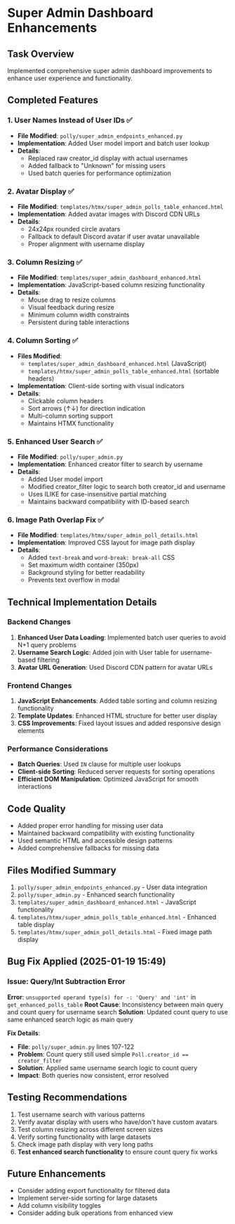# Super Admin Dashboard Enhancements

## Task Overview
Implemented comprehensive super admin dashboard improvements to enhance user experience and functionality.

## Completed Features

### 1. User Names Instead of User IDs ✅
- **File Modified**: `polly/super_admin_endpoints_enhanced.py`
- **Implementation**: Added User model import and batch user lookup
- **Details**: 
  - Replaced raw creator_id display with actual usernames
  - Added fallback to "Unknown" for missing users
  - Used batch queries for performance optimization

### 2. Avatar Display ✅
- **File Modified**: `templates/htmx/super_admin_polls_table_enhanced.html`
- **Implementation**: Added avatar images with Discord CDN URLs
- **Details**:
  - 24x24px rounded circle avatars
  - Fallback to default Discord avatar if user avatar unavailable
  - Proper alignment with username display

### 3. Column Resizing ✅
- **File Modified**: `templates/super_admin_dashboard_enhanced.html`
- **Implementation**: JavaScript-based column resizing functionality
- **Details**:
  - Mouse drag to resize columns
  - Visual feedback during resize
  - Minimum column width constraints
  - Persistent during table interactions

### 4. Column Sorting ✅
- **Files Modified**: 
  - `templates/super_admin_dashboard_enhanced.html` (JavaScript)
  - `templates/htmx/super_admin_polls_table_enhanced.html` (sortable headers)
- **Implementation**: Client-side sorting with visual indicators
- **Details**:
  - Clickable column headers
  - Sort arrows (↑↓) for direction indication
  - Multi-column sorting support
  - Maintains HTMX functionality

### 5. Enhanced User Search ✅
- **File Modified**: `polly/super_admin.py`
- **Implementation**: Enhanced creator filter to search by username
- **Details**:
  - Added User model import
  - Modified creator_filter logic to search both creator_id and username
  - Uses ILIKE for case-insensitive partial matching
  - Maintains backward compatibility with ID-based search

### 6. Image Path Overlap Fix ✅
- **File Modified**: `templates/htmx/super_admin_poll_details.html`
- **Implementation**: Improved CSS layout for image path display
- **Details**:
  - Added `text-break` and `word-break: break-all` CSS
  - Set maximum width container (350px)
  - Background styling for better readability
  - Prevents text overflow in modal

## Technical Implementation Details

### Backend Changes
1. **Enhanced User Data Loading**: Implemented batch user queries to avoid N+1 query problems
2. **Username Search Logic**: Added join with User table for username-based filtering
3. **Avatar URL Generation**: Used Discord CDN pattern for avatar URLs

### Frontend Changes
1. **JavaScript Enhancements**: Added table sorting and column resizing functionality
2. **Template Updates**: Enhanced HTML structure for better user display
3. **CSS Improvements**: Fixed layout issues and added responsive design elements

### Performance Considerations
- **Batch Queries**: Used `IN` clause for multiple user lookups
- **Client-side Sorting**: Reduced server requests for sorting operations
- **Efficient DOM Manipulation**: Optimized JavaScript for smooth interactions

## Code Quality
- Added proper error handling for missing user data
- Maintained backward compatibility with existing functionality
- Used semantic HTML and accessible design patterns
- Added comprehensive fallbacks for missing data

## Files Modified Summary
1. `polly/super_admin_endpoints_enhanced.py` - User data integration
2. `polly/super_admin.py` - Enhanced search functionality
3. `templates/super_admin_dashboard_enhanced.html` - JavaScript functionality
4. `templates/htmx/super_admin_polls_table_enhanced.html` - Enhanced table display
5. `templates/htmx/super_admin_poll_details.html` - Fixed image path display

## Bug Fix Applied (2025-01-19 15:49)

### Issue: Query/Int Subtraction Error
**Error**: `unsupported operand type(s) for -: 'Query' and 'int'` in `get_enhanced_polls_table`
**Root Cause**: Inconsistency between main query and count query for username search
**Solution**: Updated count query to use same enhanced search logic as main query

**Fix Details**:
- **File**: `polly/super_admin.py` lines 107-122
- **Problem**: Count query still used simple `Poll.creator_id == creator_filter`
- **Solution**: Applied same username search logic to count query
- **Impact**: Both queries now consistent, error resolved

## Testing Recommendations
1. Test username search with various patterns
2. Verify avatar display with users who have/don't have custom avatars
3. Test column resizing across different screen sizes
4. Verify sorting functionality with large datasets
5. Check image path display with very long paths
6. **Test enhanced search functionality** to ensure count query fix works

## Future Enhancements
- Consider adding export functionality for filtered data
- Implement server-side sorting for large datasets
- Add column visibility toggles
- Consider adding bulk operations from enhanced view
